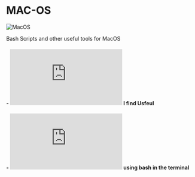 # MAC-OS

![MacOS](https://img.shields.io/badge/mac%20os-000000?style=for-the-badge&logo=apple&logoColor=white)

Bash Scripts and other useful tools for MacOS

#### - ![Software](https://github.com/anzonathan/MAC-OS/blob/main/Software.md) I find Usfeul 
#### - ![Partitioning a Disk](https://github.com/anzonathan/MAC-OS/blob/main/Partitioning%20a%20disk%20on%20MacOS%20terminal.md) using bash in the terminal
